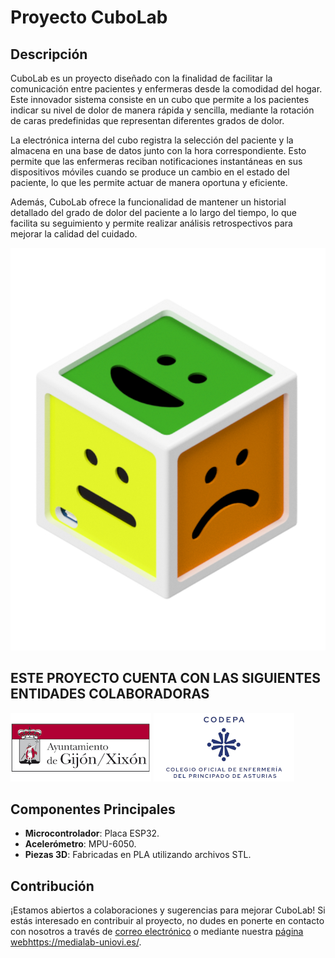 # Proyecto CuboLab

## Descripción
CuboLab es un proyecto diseñado con la finalidad de facilitar la comunicación entre pacientes y enfermeras desde la comodidad del hogar. Este innovador sistema consiste en un cubo que permite a los pacientes indicar su nivel de dolor de manera rápida y sencilla, mediante la rotación de caras predefinidas que representan diferentes grados de dolor.

La electrónica interna del cubo registra la selección del paciente y la almacena en una base de datos junto con la hora correspondiente. Esto permite que las enfermeras reciban notificaciones instantáneas en sus dispositivos móviles cuando se produce un cambio en el estado del paciente, lo que les permite actuar de manera oportuna y eficiente.

Además, CuboLab ofrece la funcionalidad de mantener un historial detallado del grado de dolor del paciente a lo largo del tiempo, lo que facilita su seguimiento y permite realizar análisis retrospectivos para mejorar la calidad del cuidado.

![CuboLab](pics/cubolab.jpg)

## ESTE PROYECTO CUENTA CON LAS SIGUIENTES ENTIDADES COLABORADORAS
![Ayto Gijón](pics/gijon.png)
![Codepa](pics/codepa.png)

## Componentes Principales
- **Microcontrolador**: Placa ESP32.
- **Acelerómetro**: MPU-6050.
- **Piezas 3D**: Fabricadas en PLA utilizando archivos STL.

## Contribución
¡Estamos abiertos a colaboraciones y sugerencias para mejorar CuboLab! Si estás interesado en contribuir al proyecto, no dudes en ponerte en contacto con nosotros a través de [correo electrónico](mailto:medialab@uniovi.es) o mediante nuestra [página web](https://medialab-uniovi.es/)https://medialab-uniovi.es/.



